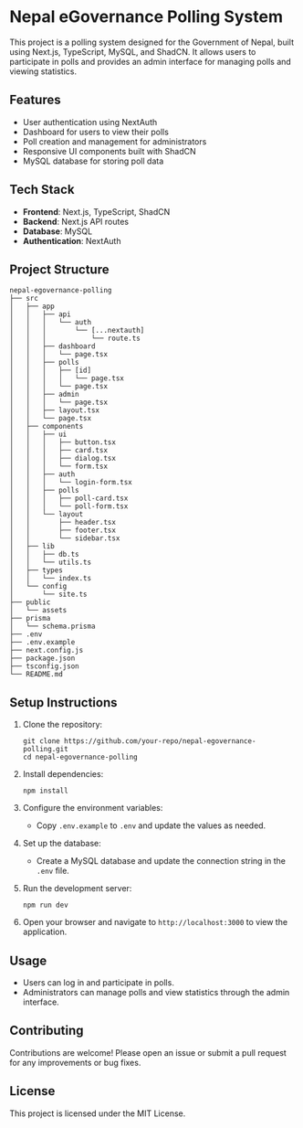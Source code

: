 # Nepal eGovernance Polling System

This project is a polling system designed for the Government of Nepal, built using Next.js, TypeScript, MySQL, and ShadCN. It allows users to participate in polls and provides an admin interface for managing polls and viewing statistics.

## Features

- User authentication using NextAuth
- Dashboard for users to view their polls
- Poll creation and management for administrators
- Responsive UI components built with ShadCN
- MySQL database for storing poll data

## Tech Stack

- **Frontend**: Next.js, TypeScript, ShadCN
- **Backend**: Next.js API routes
- **Database**: MySQL
- **Authentication**: NextAuth

## Project Structure

```
nepal-egovernance-polling
├── src
│   ├── app
│   │   ├── api
│   │   │   └── auth
│   │   │       └── [...nextauth]
│   │   │           └── route.ts
│   │   ├── dashboard
│   │   │   └── page.tsx
│   │   ├── polls
│   │   │   ├── [id]
│   │   │   │   └── page.tsx
│   │   │   └── page.tsx
│   │   ├── admin
│   │   │   └── page.tsx
│   │   ├── layout.tsx
│   │   └── page.tsx
│   ├── components
│   │   ├── ui
│   │   │   ├── button.tsx
│   │   │   ├── card.tsx
│   │   │   ├── dialog.tsx
│   │   │   └── form.tsx
│   │   ├── auth
│   │   │   └── login-form.tsx
│   │   ├── polls
│   │   │   ├── poll-card.tsx
│   │   │   └── poll-form.tsx
│   │   └── layout
│   │       ├── header.tsx
│   │       ├── footer.tsx
│   │       └── sidebar.tsx
│   ├── lib
│   │   ├── db.ts
│   │   └── utils.ts
│   ├── types
│   │   └── index.ts
│   └── config
│       └── site.ts
├── public
│   └── assets
├── prisma
│   └── schema.prisma
├── .env
├── .env.example
├── next.config.js
├── package.json
├── tsconfig.json
└── README.md
```

## Setup Instructions

1. Clone the repository:
   ```
   git clone https://github.com/your-repo/nepal-egovernance-polling.git
   cd nepal-egovernance-polling
   ```

2. Install dependencies:
   ```
   npm install
   ```

3. Configure the environment variables:
   - Copy `.env.example` to `.env` and update the values as needed.

4. Set up the database:
   - Create a MySQL database and update the connection string in the `.env` file.

5. Run the development server:
   ```
   npm run dev
   ```

6. Open your browser and navigate to `http://localhost:3000` to view the application.

## Usage

- Users can log in and participate in polls.
- Administrators can manage polls and view statistics through the admin interface.

## Contributing

Contributions are welcome! Please open an issue or submit a pull request for any improvements or bug fixes.

## License

This project is licensed under the MIT License.